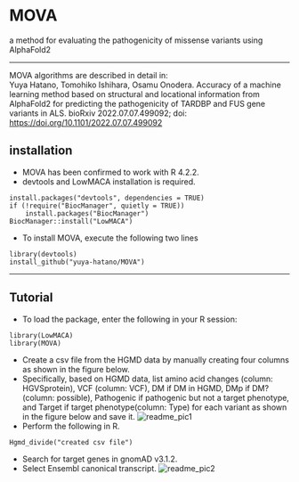 # MOVA
a method for evaluating the pathogenicity of missense variants using AlphaFold2
***
MOVA algorithms are described in detail in:  
Yuya Hatano, Tomohiko Ishihara,  Osamu Onodera. Accuracy of a machine learning method based on structural and locational information from AlphaFold2 for predicting the pathogenicity of TARDBP and FUS gene variants in ALS. bioRxiv 2022.07.07.499092; doi: https://doi.org/10.1101/2022.07.07.499092
## installation
- MOVA has been confirmed to work with R 4.2.2.
- devtools and LowMACA installation is required.

```
install.packages("devtools", dependencies = TRUE)
if (!require("BiocManager", quietly = TRUE))
    install.packages("BiocManager")
BiocManager::install("LowMACA")
```

- To install MOVA, execute the following two lines

```
library(devtools)
install_github("yuya-hatano/MOVA")
```
***
## Tutorial

- To load the package, enter the following in your R session:
```
library(LowMACA)
library(MOVA)
```
- Create a csv file from the HGMD data by manually creating four columns as shown in the figure below.
- Specifically, based on HGMD data, list amino acid changes (column: HGVSprotein), VCF (column: VCF), DM if DM in HGMD, DMp if DM? (column: possible), Pathogenic if pathogenic but not a target phenotype, and Target if target phenotype(column: Type) for each variant as shown in the figure below and save it. 
![readme_pic1](https://user-images.githubusercontent.com/108056381/226163655-e107e999-751a-4c11-8eb8-a7b7e8afc4a6.png)
- Perform the following in R.
```
Hgmd_divide("created csv file")
```
- Search for target genes in gnomAD v3.1.2.
- Select Ensembl canonical transcript.
![readme_pic2](https://user-images.githubusercontent.com/108056381/226165662-1cf3d48a-5c20-44a6-a800-8da242bccdb1.png)
